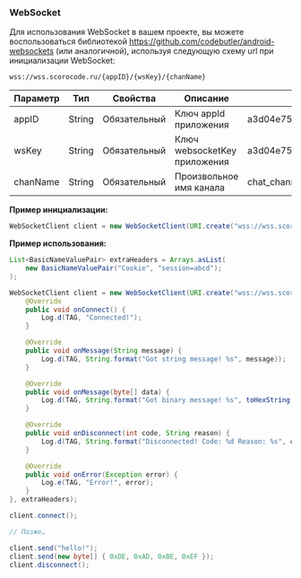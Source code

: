 <a name="WebSocket"></a>

### WebSocket

Для использования WebSocket в вашем проекте, вы можете воспользоваться библиотекой <https://github.com/codebutler/android-websockets> (или аналогичной), используя следующую схему url при инициализации WebSocket:

```
wss://wss.scorocode.ru/{appID}/{wsKey}/{chanName}
```

| Параметр  | Тип                              | Свойства | Описание                         | Пример значения |
| --------- | -------------------------------- | -------- | -------------------------------- | --------------- |
|appID  | String | Обязательный  |  Ключ appId приложения   |a3d04e75e157b2f7ae20c2fce02f63d6 |
|wsKey  | String | Обязательный   | Ключ websocketKey  приложения  | a3d04e75e157b2f7ae20c2fce02f63d6 |
|chanName  |  String | Обязательный  |  Произвольное имя канала | chat_channel |

**Пример инициализации:**

```Java
WebSocketClient client = new WebSocketClient(URI.create("wss://wss.scorocode.ru/a3d04e75e157b2f7ae20c2fce02f63d6/a3d04e75e157b2f7ae20c2fce02f63d6/chat_channel"), handler);
```

**Пример использования:**

```Java
List<BasicNameValuePair> extraHeaders = Arrays.asList(
    new BasicNameValuePair("Cookie", "session=abcd");
);

WebSocketClient client = new WebSocketClient(URI.create("wss://wss.scorocode.ru/a3d04e75e157b2f7ae20c2fce02f63d6/b3asd4e75e1fds2f7ae20c2fce02f63d6/chat_channel"), new WebSocketClient.Handler() {
    @Override
    public void onConnect() {
        Log.d(TAG, "Connected!");
    }

    @Override
    public void onMessage(String message) {
        Log.d(TAG, String.format("Got string message! %s", message));
    }

    @Override
    public void onMessage(byte[] data) {
        Log.d(TAG, String.format("Got binary message! %s", toHexString(data));
    }

    @Override
    public void onDisconnect(int code, String reason) {
        Log.d(TAG, String.format("Disconnected! Code: %d Reason: %s", code, reason));
    }

    @Override
    public void onError(Exception error) {
        Log.e(TAG, "Error!", error);
    }
}, extraHeaders);

client.connect();

// Позже…

client.send("hello!");
client.send(new byte[] { 0xDE, 0xAD, 0xBE, 0xEF });
client.disconnect();
```